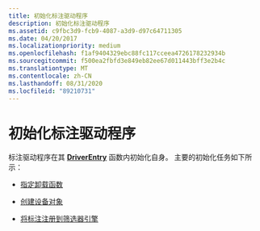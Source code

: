 ```yaml
---
title: 初始化标注驱动程序
description: 初始化标注驱动程序
ms.assetid: c9fbc3d9-fcb9-4087-a3d9-d97c64711305
ms.date: 04/20/2017
ms.localizationpriority: medium
ms.openlocfilehash: f1af9404329ebc88fc117cceea4726178232934b
ms.sourcegitcommit: f500ea2fbfd3e849eb82ee67d011443bff3e2b4c
ms.translationtype: MT
ms.contentlocale: zh-CN
ms.lasthandoff: 08/31/2020
ms.locfileid: "89210731"
---
```

# <a name="initializing-a-callout-driver"></a>初始化标注驱动程序


标注驱动程序在其 [**DriverEntry**](/windows-hardware/drivers/ddi/wdm/nc-wdm-driver_initialize) 函数内初始化自身。 主要的初始化任务如下所示：

-   [指定卸载函数](specifying-an-unload-function.md)

-   [创建设备对象](creating-a-device-object.md)

-   [将标注注册到筛选器引擎](registering-callouts-with-the-filter-engine.md)

 

